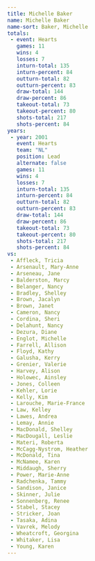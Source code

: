 ```yaml
---
title: Michelle Baker
name: Michelle Baker
name-sort: Baker, Michelle
totals:
 - event: Hearts
   games: 11
   wins: 4
   losses: 7
   inturn-total: 135
   inturn-percent: 84
   outturn-total: 82
   outturn-percent: 83
   draw-total: 144
   draw-percent: 86
   takeout-total: 73
   takeout-percent: 80
   shots-total: 217
   shots-percent: 84
years:
 - year: 2001
   event: Hearts
   team: "NL"
   position: Lead
   alternate: false
   games: 11
   wins: 4
   losses: 7
   inturn-total: 135
   inturn-percent: 84
   outturn-total: 82
   outturn-percent: 83
   draw-total: 144
   draw-percent: 86
   takeout-total: 73
   takeout-percent: 80
   shots-total: 217
   shots-percent: 84
vs:
 - Affleck, Tricia
 - Arsenault, Mary-Anne
 - Arseneau, Jane
 - Balderston, Marcy
 - Belanger, Nancy
 - Bradley, Shelley
 - Brown, Jacalyn
 - Brown, Janet
 - Cameron, Nancy
 - Cordina, Sheri
 - Delahunt, Nancy
 - Dezura, Diane
 - Englot, Michelle
 - Farrell, Allison
 - Floyd, Kathy
 - Galusha, Kerry
 - Grenier, Valerie
 - Harvey, Alison
 - Holowec, Ainsley
 - Jones, Colleen
 - Kehler, Lorie
 - Kelly, Kim
 - Larouche, Marie-France
 - Law, Kelley
 - Lawes, Andrea
 - Lemay, Annie
 - MacDonald, Shelley
 - MacDougall, Leslie
 - Materi, Roberta
 - McCagg-Nystrom, Heather
 - McDonald, Tina
 - McNamee, Karen
 - Middaugh, Sherry
 - Power, Marie-Anne
 - Radchenka, Tammy
 - Sandison, Janice
 - Skinner, Julie
 - Sonnenberg, Renee
 - Stabel, Stacey
 - Stricker, Joan
 - Tasaka, Adina
 - Vavrek, Melody
 - Wheatcroft, Georgina
 - Whitaker, Lisa
 - Young, Karen
---
```

